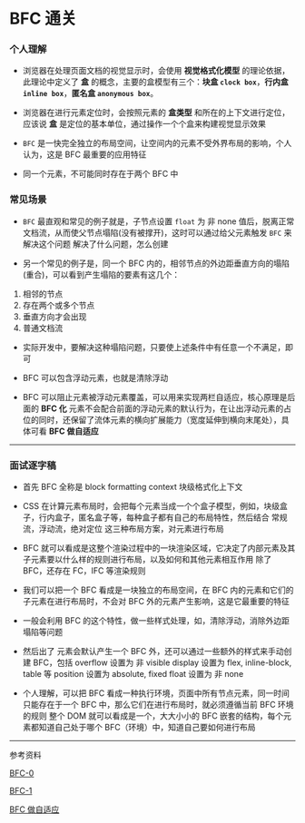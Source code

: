 # BFC 通关

### 个人理解

- 浏览器在处理页面文档的视觉显示时，会使用 **视觉格式化模型** 的理论依据，此理论中定义了 **盒** 的概念，主要的盒模型有三个：**块盒 `clock box`**，**行内盒 `inline box`**，**匿名盒 `anonymous box`**。

- 浏览器在进行元素定位时，会按照元素的 **盒类型** 和所在的上下文进行定位，应该说 **盒** 是定位的基本单位，通过操作一个个盒来构建视觉显示效果

- `BFC` 是一快完全独立的布局空间，让空间内的元素不受外界布局的影响，个人认为，这是 BFC 最重要的应用特征

- 同一个元素，不可能同时存在于两个 BFC 中

### 常见场景

- `BFC` 最直观和常见的例子就是，子节点设置 `float` 为 非 none 值后，脱离正常文档流，从而使父节点塌陷(没有被撑开)，这时可以通过给父元素触发 `BFC` 来解决这个问题
  解决了什么问题，怎么创建

- 另一个常见的例子是，同一个 BFC 内的，相邻节点的外边距垂直方向的塌陷(重合)，可以看到产生塌陷的要素有这几个：

1. 相邻的节点
2. 存在两个或多个节点
3. 垂直方向才会出现
4. 普通文档流

- 实际开发中，要解决这种塌陷问题，只要使上述条件中有任意一个不满足，即可

- BFC 可以包含浮动元素，也就是清除浮动

- BFC 可以阻止元素被浮动元素覆盖，可以用来实现两栏自适应，核心原理是后面的 **BFC 化** 元素不会配合前面的浮动元素的默认行为，在让出浮动元素的占位的同时，还保留了流体元素的横向扩展能力（宽度延伸到横向末尾处），具体可看 **BFC 做自适应**

---

### 面试逐字稿

- 首先 BFC 全称是 block formatting context 块级格式化上下文

- CSS 在计算元素布局时，会把每个元素当成一个个盒子模型，例如，块级盒子，行内盒子，匿名盒子等，每种盒子都有自己的布局特性，然后结合 常规流，浮动流，绝对定位 这三种布局方案，对元素进行布局

- BFC 就可以看成是这整个渲染过程中的一块渲染区域，它决定了内部元素及其子元素要以什么样的规则进行布局，以及如何和其他元素相互作用
  除了 BFC，还存在 FC，IFC 等渲染规则

- 我们可以把一个 BFC 看成是一块独立的布局空间，在 BFC 内的元素和它们的子元素在进行布局时，不会对 BFC 外的元素产生影响，这是它最重要的特征

- 一般会利用 BFC 的这个特性，做一些样式处理，如，清除浮动，消除外边距塌陷等问题

- 然后出了 <html> 元素会默认产生一个 BFC 外，还可以通过一些额外的样式来手动创建 BFC，包括
  overflow 设置为 非 visible
  display 设置为 flex, inline-block, table 等
  position 设置为 absolute, fixed
  float 设置为 非 none

- 个人理解，可以把 BFC 看成一种执行环境，页面中所有节点元素，同一时间只能存在于一个 BFC 中，那么它们在进行布局时，就必须遵循当前 BFC 环境的规则
  整个 DOM 就可以看成是一个，大大小小的 BFC 嵌套的结构，每个元素都知道自己处于哪个 BFC（环境）中，知道自己要如何进行布局

---

参考资料

[BFC-0](https://juejin.cn/post/6950082193632788493)

[BFC-1](https://juejin.cn/post/6844903495108132877)

[BFC 做自适应](https://www.zhangxinxu.com/wordpress/2015/02/css-deep-understand-flow-bfc-column-two-auto-layout/)
